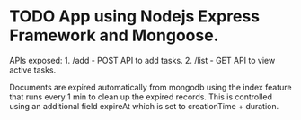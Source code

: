 # TODO App using Nodejs Express Framework and Mongoose.
APIs exposed:
	1. /add - POST API to add tasks.
	2. /list - GET API to view active tasks.

Documents are expired automatically from mongodb using the index feature that runs every 1 min to clean up the expired records. This is controlled using an additional field expireAt which is set to creationTime + duration.
